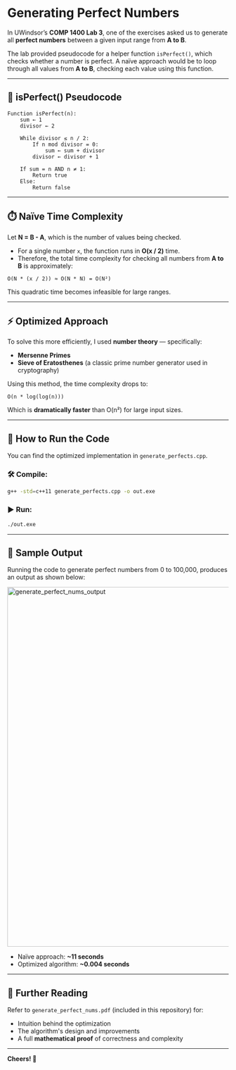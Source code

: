 
# Generating Perfect Numbers

In UWindsor’s **COMP 1400 Lab 3**, one of the exercises asked us to generate all **perfect numbers** between a given input range from **A to B**.

The lab provided pseudocode for a helper function `isPerfect()`, which checks whether a number is perfect. A naïve approach would be to loop through all values from **A to B**, checking each value using this function.

---

## 🧮 isPerfect() Pseudocode

```
Function isPerfect(n):
    sum ← 1
    divisor ← 2

    While divisor ≤ n / 2:
        If n mod divisor = 0:
            sum ← sum + divisor
        divisor ← divisor + 1

    If sum = n AND n ≠ 1:
        Return true
    Else:
        Return false
```

---

## ⏱️ Naïve Time Complexity

Let **N = B - A**, which is the number of values being checked.

- For a single number `x`, the function runs in **O(x / 2)** time.
- Therefore, the total time complexity for checking all numbers from **A to B** is approximately:

```
O(N * (x / 2)) ≈ O(N * N) = O(N²)
```

This quadratic time becomes infeasible for large ranges.

---

## ⚡ Optimized Approach

To solve this more efficiently, I used **number theory** — specifically:

- **Mersenne Primes**
- **Sieve of Eratosthenes** (a classic prime number generator used in cryptography)

Using this method, the time complexity drops to:

```
O(n * log(log(n)))
```

Which is **dramatically faster** than O(n²) for large input sizes.

---

## 🧪 How to Run the Code

You can find the optimized implementation in `generate_perfects.cpp`.

### 🛠️ Compile:
```bash
g++ -std=c++11 generate_perfects.cpp -o out.exe
```

### ▶️ Run:
```bash
./out.exe
```

---

## 📸 Sample Output

Running the code to generate perfect numbers from 0 to 100,000, produces an output as shown below:

<img width="817" alt="generate_perfect_nums_output" src="https://github.com/user-attachments/assets/47697839-b4e3-4e99-9b6e-7f5bde59b1c3" />


- Naïve approach: **~11 seconds**
- Optimized algorithm: **~0.004 seconds**

---

## 📄 Further Reading

Refer to `generate_perfect_nums.pdf` (included in this repository) for:

- Intuition behind the optimization
- The algorithm's design and improvements
- A full **mathematical proof** of correctness and complexity

---

**Cheers! 🎉**
